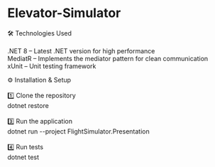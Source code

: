 # Elevator-Simulator

🛠️ Technologies Used <br /> <br />
.NET 8 – Latest .NET version for high performance <br />
MediatR – Implements the mediator pattern for clean communication <br />
xUnit – Unit testing framework <br />


⚙️ Installation & Setup <br />
 <br />1️⃣ Clone the repository <br />
dotnet restore <br />
 <br />3️⃣ Run the application <br />
dotnet run --project FlightSimulator.Presentation <br />
 <br />4️⃣ Run tests <br />
dotnet test <br />


